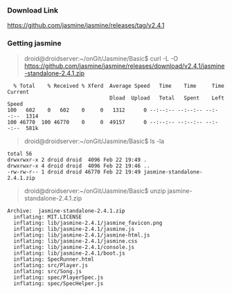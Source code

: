 ### Download Link

https://github.com/jasmine/jasmine/releases/tag/v2.4.1

### Getting jasmine

> droid@droidserver:~/onGit/Jasmine/Basic$ curl -L -O https://github.com/jasmine/jasmine/releases/download/v2.4.1/jasmine-standalone-2.4.1.zip

      % Total    % Received % Xferd  Average Speed   Time    Time     Time  Current
                                     Dload  Upload   Total   Spent    Left  Speed
    100   602    0   602    0     0   1312      0 --:--:-- --:--:-- --:--:--  1314
    100 46770  100 46770    0     0  49157      0 --:--:-- --:--:-- --:--:--  581k

> droid@droidserver:~/onGit/Jasmine/Basic$ ls -la

    total 56
    drwxrwxr-x 2 droid droid  4096 Feb 22 19:49 .
    drwxrwxr-x 4 droid droid  4096 Feb 22 19:46 ..
    -rw-rw-r-- 1 droid droid 46770 Feb 22 19:49 jasmine-standalone-2.4.1.zip
    
> droid@droidserver:~/onGit/Jasmine/Basic$ unzip jasmine-standalone-2.4.1.zip 

    Archive:  jasmine-standalone-2.4.1.zip
      inflating: MIT.LICENSE             
      inflating: lib/jasmine-2.4.1/jasmine_favicon.png  
      inflating: lib/jasmine-2.4.1/jasmine.js  
      inflating: lib/jasmine-2.4.1/jasmine-html.js  
      inflating: lib/jasmine-2.4.1/jasmine.css  
      inflating: lib/jasmine-2.4.1/console.js  
      inflating: lib/jasmine-2.4.1/boot.js  
      inflating: SpecRunner.html         
      inflating: src/Player.js           
      inflating: src/Song.js             
      inflating: spec/PlayerSpec.js      
      inflating: spec/SpecHelper.js      
